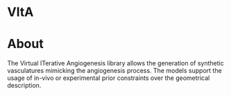# VItA

# About

The Virtual ITerative Angiogenesis library allows the generation of synthetic vasculatures mimicking the angiogenesis process. The models support the usage of in-vivo or experimental prior constraints over the geometrical description.
